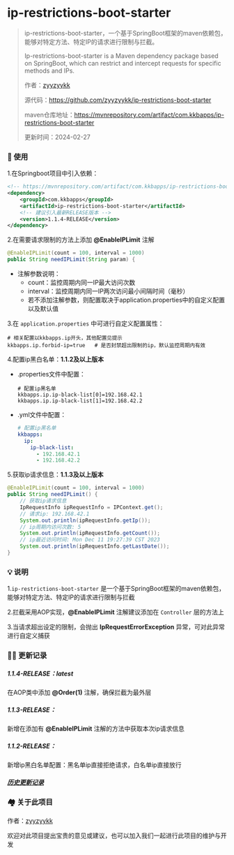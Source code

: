 # ip-restrictions-boot-starter
> ip-restrictions-boot-starter，一个基于SpringBoot框架的maven依赖包，能够对特定方法、特定IP的请求进行限制与拦截。
>
> Ip-restrictions-boot-starter is a Maven dependency package based on SpringBoot, which can restrict  and intercept requests for specific methods and IPs.
>
> 作者：[zyyzyykk](https://github.com/zyyzyykk)
>
> 源代码：https://github.com/zyyzyykk/ip-restrictions-boot-starter
>
> maven仓库地址：https://mvnrepository.com/artifact/com.kkbapps/ip-restrictions-boot-starter
>
> 更新时间：2024-02-27

### 💪 使用

1.在Springboot项目中引入依赖：

```xml
<!-- https://mvnrepository.com/artifact/com.kkbapps/ip-restrictions-boot-starter -->
<dependency>
    <groupId>com.kkbapps</groupId>
    <artifactId>ip-restrictions-boot-starter</artifactId>
    <!-- 建议引入最新RELEASE版本 -->
    <version>1.1.4-RELEASE</version>
</dependency>
```

2.在需要请求限制的方法上添加 **@EnableIPLimit** 注解

```java
@EnableIPLimit(count = 100, interval = 1000)
public String needIPLimit(String param) {
```

- 注解参数说明：
  - count：监控周期内同一IP最大访问次数
  - interval：监控周期内同一IP两次访问最小间隔时间（毫秒）
  - 若不添加注解参数，则配置取决于application.properties中的自定义配置以及默认值

3.在 `application.properties` 中可进行自定义配置属性：

```properties
# 相关配置以kkbapps.ip开头，其他配置见提示
kkbapps.ip.forbid-ip=true	# 是否封禁超出限制的ip，默认监控周期内有效
```

4.配置ip黑白名单：**1.1.2及以上版本**

- .properties文件中配置：

  ```properties
  # 配置ip黑名单
  kkbapps.ip.ip-black-list[0]=192.168.42.1
  kkbapps.ip.ip-black-list[1]=192.168.42.2
  ```

- .yml文件中配置：

  ```yml
  # 配置ip黑名单
  kkbapps:
    ip:
      ip-black-list:
        - 192.168.42.1
        - 192.168.42.2
  ```

5.获取ip请求信息：**1.1.3及以上版本**

```java
@EnableIPLimit(count = 100, interval = 1000)
public String needIPLimit() {
    // 获取ip请求信息
    IpRequestInfo ipRequestInfo = IPContext.get();
    // 请求ip: 192.168.42.1
    System.out.println(ipRequestInfo.getIp());
    // ip周期内访问次数: 5
    System.out.println(ipRequestInfo.getCount());
    // ip最近访问时间: Mon Dec 11 19:27:39 CST 2023
    System.out.println(ipRequestInfo.getLastDate());
}
```

### 💡 说明

1.`ip-restrictions-boot-starter` 是一个基于SpringBoot框架的maven依赖包，能够对特定方法、特定IP的请求进行限制与拦截

2.拦截采用AOP实现，**@EnableIPLimit** 注解建议添加在 `Controller` 层的方法上

3.当请求超出设定的限制，会抛出 **IpRequestErrorException** 异常，可对此异常进行自定义捕获

### 👨‍💻 更新记录

##### 1.1.4-RELEASE：latest

在AOP类中添加 **@Order(1)** 注解，确保拦截为最外层

##### 1.1.3-RELEASE：

新增在添加有 **@EnableIPLimit** 注解的方法中获取本次ip请求信息

##### 1.1.2-RELEASE：

新增ip黑白名单配置：黑名单ip直接拒绝请求，白名单ip直接放行

##### [历史更新记录](./UPDATE.md)

### 🏘️ 关于此项目

作者：[zyyzyykk](https://github.com/zyyzyykk/)

欢迎对此项目提出宝贵的意见或建议，也可以加入我们一起进行此项目的维护与开发
